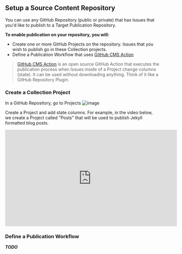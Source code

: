 ## Setup a Source Content Repository
You can use any GitHub Repository (public or private) that has Issues that you'd like to publish to a Target Publication Repository.  

**To enable publication on your repository, you will:**
- Create one or more GitHub Projects on the repository.  Issues that you wish to publish go in these Collection projects.
- Define a Publication Workflow that uses [GitHub CMS Action](https://github.com/paulkoanui/github-cms-action)

> [GitHub CMS Action](https://github.com/paulkoanui/github-cms-action) is an open source GitHub Action that executes the publication process when Issues inside of a Project change columns (state).  It can be used without downloading anything.  Think of it like a GitHub Repository Plugin.

### Create a Collection Project
In a GitHub Repository, go to Projects
![image](https://user-images.githubusercontent.com/2074485/76915027-58a5db80-6892-11ea-9298-cd11364363af.png)

Create a Project and add state columns.  For example, in the video below, we create a Project called "Posts" that will be used to publish Jekyll formatted blog posts.

<iframe width="560" height="315" src="https://www.youtube.com/embed/D0032yM-EYw" frameborder="0" allow="accelerometer; autoplay; encrypted-media; gyroscope; picture-in-picture" allowfullscreen></iframe>


### Define a Publication Workflow
_**TODO**_
